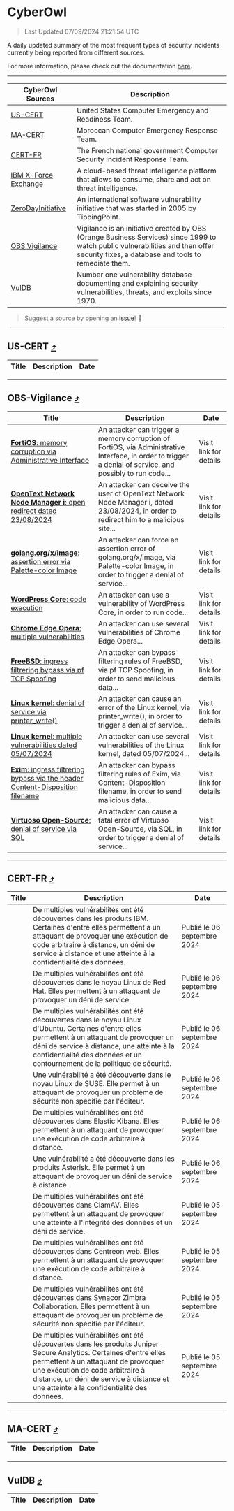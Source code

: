 
 <div id='top'></div>

# CyberOwl

 > Last Updated 07/09/2024 21:21:54 UTC
 
 A daily updated summary of the most frequent types of security incidents currently being reported from different sources.
 
 For more information, please check out the documentation [here](./docs/README.md).
 
 ---
 |CyberOwl Sources|Description|
 |---|---|
 |[US-CERT](#us-cert-arrow_heading_up)|United States Computer Emergency and Readiness Team.|
 |[MA-CERT](#ma-cert-arrow_heading_up)|Moroccan Computer Emergency Response Team.|
 |[CERT-FR](#cert-fr-arrow_heading_up)|The French national government Computer Security Incident Response Team.|
 |[IBM X-Force Exchange](#ibmcloud-arrow_heading_up)|A cloud-based threat intelligence platform that allows to consume, share and act on threat intelligence.|
 |[ZeroDayInitiative](#zerodayinitiative-arrow_heading_up)|An international software vulnerability initiative that was started in 2005 by TippingPoint.|
 |[OBS Vigilance](#obs-vigilance-arrow_heading_up)|Vigilance is an initiative created by OBS (Orange Business Services) since 1999 to watch public vulnerabilities and then offer security fixes, a database and tools to remediate them.|
 |[VulDB](#vuldb-arrow_heading_up)|Number one vulnerability database documenting and explaining security vulnerabilities, threats, and exploits since 1970.|
 
 > Suggest a source by opening an [issue](https://github.com/karimhabush/cyberowl/issues)! :raised_hands:
 ---

## US-CERT [:arrow_heading_up:](#cyberowl)

 |Title|Description|Date|
 |---|---|---|
 
 ---

## OBS-Vigilance [:arrow_heading_up:](#cyberowl)

 |Title|Description|Date|
 |---|---|---|
 |[<a href="https://vigilance.fr/vulnerability/FortiOS-memory-corruption-via-Administrative-Interface-40735" class="noirorange"><b>FortiOS</b>: memory corruption via Administrative Interface</a>](https://vigilance.fr/vulnerability/FortiOS-memory-corruption-via-Administrative-Interface-40735)|An attacker can trigger a memory corruption of FortiOS, via Administrative Interface, in order to trigger a denial of service, and possibly to run code...|Visit link for details|
 |[<a href="https://vigilance.fr/vulnerability/OpenText-Network-Node-Manager-i-open-redirect-dated-23-08-2024-45010" class="noirorange"><b>OpenText Network Node Manager i</b>: open redirect dated 23/08/2024</a>](https://vigilance.fr/vulnerability/OpenText-Network-Node-Manager-i-open-redirect-dated-23-08-2024-45010)|An attacker can deceive the user of OpenText Network Node Manager i, dated 23/08/2024, in order to redirect him to a malicious site...|Visit link for details|
 |[<a href="https://vigilance.fr/vulnerability/golang-org-x-image-assertion-error-via-Palette-color-Image-45008" class="noirorange"><b>golang.org/x/image</b>: assertion error via Palette-color Image</a>](https://vigilance.fr/vulnerability/golang-org-x-image-assertion-error-via-Palette-color-Image-45008)|An attacker can force an assertion error of golang.org/x/image, via Palette-color Image, in order to trigger a denial of service...|Visit link for details|
 |[<a href="https://vigilance.fr/vulnerability/WordPress-Core-code-execution-43033" class="noirorange"><b>WordPress Core</b>: code execution</a>](https://vigilance.fr/vulnerability/WordPress-Core-code-execution-43033)|An attacker can use a vulnerability of WordPress Core, in order to run code...|Visit link for details|
 |[<a href="https://vigilance.fr/vulnerability/Chrome-Edge-Opera-multiple-vulnerabilities-43028" class="noirorange"><b>Chrome  Edge  Opera</b>: multiple vulnerabilities</a>](https://vigilance.fr/vulnerability/Chrome-Edge-Opera-multiple-vulnerabilities-43028)|An attacker can use several vulnerabilities of Chrome  Edge  Opera...|Visit link for details|
 |[<a href="https://vigilance.fr/vulnerability/FreeBSD-ingress-filtrering-bypass-via-pf-TCP-Spoofing-43025" class="noirorange"><b>FreeBSD</b>: ingress filtrering bypass via pf TCP Spoofing</a>](https://vigilance.fr/vulnerability/FreeBSD-ingress-filtrering-bypass-via-pf-TCP-Spoofing-43025)|An attacker can bypass filtering rules of FreeBSD, via pf TCP Spoofing, in order to send malicious data...|Visit link for details|
 |[<a href="https://vigilance.fr/vulnerability/Linux-kernel-denial-of-service-via-printer-write-44671" class="noirorange"><b>Linux kernel</b>: denial of service via printer_write()</a>](https://vigilance.fr/vulnerability/Linux-kernel-denial-of-service-via-printer-write-44671)|An attacker can cause an error of the Linux kernel, via printer_write(), in order to trigger a denial of service...|Visit link for details|
 |[<a href="https://vigilance.fr/vulnerability/Linux-kernel-multiple-vulnerabilities-dated-05-07-2024-44670" class="noirorange"><b>Linux kernel</b>: multiple vulnerabilities dated 05/07/2024</a>](https://vigilance.fr/vulnerability/Linux-kernel-multiple-vulnerabilities-dated-05-07-2024-44670)|An attacker can use several vulnerabilities of the Linux kernel, dated 05/07/2024...|Visit link for details|
 |[<a href="https://vigilance.fr/vulnerability/Exim-ingress-filtrering-bypass-via-the-header-Content-Disposition-filename-44669" class="noirorange"><b>Exim</b>: ingress filtrering bypass via the header Content-Disposition filename</a>](https://vigilance.fr/vulnerability/Exim-ingress-filtrering-bypass-via-the-header-Content-Disposition-filename-44669)|An attacker can bypass filtering rules of Exim, via Content-Disposition filename, in order to send malicious data...|Visit link for details|
 |[<a href="https://vigilance.fr/vulnerability/Virtuoso-Open-Source-denial-of-service-via-SQL-44668" class="noirorange"><b>Virtuoso Open-Source</b>: denial of service via SQL</a>](https://vigilance.fr/vulnerability/Virtuoso-Open-Source-denial-of-service-via-SQL-44668)|An attacker can cause a fatal error of Virtuoso Open-Source, via SQL, in order to trigger a denial of service...|Visit link for details|
 
 ---

## CERT-FR [:arrow_heading_up:](#cyberowl)

 |Title|Description|Date|
 |---|---|---|
 |[](https://www.cert.ssi.gouv.fr/avis/CERTFR-2024-AVI-0750/)|De multiples vulnérabilités ont été découvertes dans les produits IBM. Certaines d'entre elles permettent à un attaquant de provoquer une exécution de code arbitraire à distance, un déni de service à distance et une atteinte à la confidentialité des données.|Publié le 06 septembre 2024|
 |[](https://www.cert.ssi.gouv.fr/avis/CERTFR-2024-AVI-0749/)|De multiples vulnérabilités ont été découvertes dans le noyau Linux de Red Hat. Elles permettent à un attaquant de provoquer un déni de service.|Publié le 06 septembre 2024|
 |[](https://www.cert.ssi.gouv.fr/avis/CERTFR-2024-AVI-0748/)|De multiples vulnérabilités ont été découvertes dans le noyau Linux d'Ubuntu. Certaines d'entre elles permettent à un attaquant de provoquer un déni de service à distance, une atteinte à la confidentialité des données et un contournement de la politique de sécurité.|Publié le 06 septembre 2024|
 |[](https://www.cert.ssi.gouv.fr/avis/CERTFR-2024-AVI-0747/)|Une vulnérabilité a été découverte dans le noyau Linux de SUSE. Elle permet à un attaquant de provoquer un problème de sécurité non spécifié par l'éditeur.|Publié le 06 septembre 2024|
 |[](https://www.cert.ssi.gouv.fr/avis/CERTFR-2024-AVI-0746/)|De multiples vulnérabilités ont été découvertes dans Elastic Kibana. Elles permettent à un attaquant de provoquer une exécution de code arbitraire à distance.|Publié le 06 septembre 2024|
 |[](https://www.cert.ssi.gouv.fr/avis/CERTFR-2024-AVI-0745/)|Une vulnérabilité a été découverte dans les produits Asterisk. Elle permet à un attaquant de provoquer un déni de service à distance.|Publié le 06 septembre 2024|
 |[](https://www.cert.ssi.gouv.fr/avis/CERTFR-2024-AVI-0744/)|De multiples vulnérabilités ont été découvertes dans ClamAV. Elles permettent à un attaquant de provoquer une atteinte à l'intégrité des données et un déni de service.|Publié le 05 septembre 2024|
 |[](https://www.cert.ssi.gouv.fr/avis/CERTFR-2024-AVI-0743/)|De multiples vulnérabilités ont été découvertes dans Centreon web. Elles permettent à un attaquant de provoquer une exécution de code arbitraire à distance.|Publié le 05 septembre 2024|
 |[](https://www.cert.ssi.gouv.fr/avis/CERTFR-2024-AVI-0742/)|De multiples vulnérabilités ont été découvertes dans Synacor Zimbra Collaboration. Elles permettent à un attaquant de provoquer un problème de sécurité non spécifié par l'éditeur.|Publié le 05 septembre 2024|
 |[](https://www.cert.ssi.gouv.fr/avis/CERTFR-2024-AVI-0741/)|De multiples vulnérabilités ont été découvertes dans les produits Juniper Secure Analytics. Certaines d'entre elles permettent à un attaquant de provoquer une exécution de code arbitraire à distance, un déni de service à distance et une atteinte à la confidentialité des données.|Publié le 05 septembre 2024|
 
 ---

## MA-CERT [:arrow_heading_up:](#cyberowl)

 |Title|Description|Date|
 |---|---|---|
 
 ---

## VulDB [:arrow_heading_up:](#cyberowl)

 |Title|Description|Date|
 |---|---|---|
 